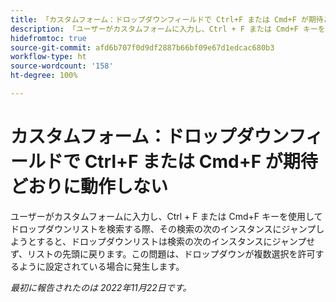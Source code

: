 ```yaml
---
title: 「カスタムフォーム：ドロップダウンフィールドで Ctrl+F または Cmd+F が期待どおりに動作しない」
description: 「ユーザーがカスタムフォームに入力し、Ctrl + F または Cmd+F キーを使用してドロップダウンリストを検索する際、その検索の次のインスタンスにジャンプしようとすると、ドロップダウンリストは検索の次のインスタンスにジャンプせず、リストの先頭に戻ります。」この問題は、ドロップダウンが複数選択を許可するように設定されている場合に発生します。
hidefromtoc: true
source-git-commit: afd6b707f0d9df2887b66bf09e67d1edcac680b3
workflow-type: ht
source-wordcount: '158'
ht-degree: 100%

---
```



# カスタムフォーム：ドロップダウンフィールドで Ctrl+F または Cmd+F が期待どおりに動作しない

ユーザーがカスタムフォームに入力し、Ctrl + F または Cmd+F キーを使用してドロップダウンリストを検索する際、その検索の次のインスタンスにジャンプしようとすると、ドロップダウンリストは検索の次のインスタンスにジャンプせず、リストの先頭に戻ります。この問題は、ドロップダウンが複数選択を許可するように設定されている場合に発生します。

_最初に報告されたのは 2022年11月22日です。_

